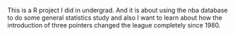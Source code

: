 This is a R project I did in undergrad. And it is about using the nba database to do some general statistics study and also I want to learn about how the introduction of three pointers changed the league completely since 1980.
